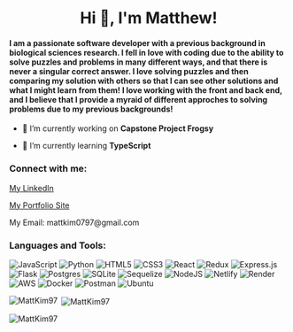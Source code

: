 <h1 align="center">Hi 👋, I'm Matthew!</h1>
<h4 align="left">I am a passionate software developer with a previous background in biological sciences research. I fell in love with coding due to the ability to solve puzzles and problems in many different ways, and that there is never a singular correct answer. I love solving puzzles and then comparing my solution with others so that I can see other solutions and what I might learn from them! I love working with the front and back end, and I believe that I provide a myraid of different approches to solving problems due to my previous backgrounds!</h3>

- 🔭 I’m currently working on **Capstone Project Frogsy**

- 🌱 I’m currently learning **TypeScript**

<h3 align="left">Connect with me:</h3>
<p align="left">
<a href="https://www.linkedin.com/in/matthew-kim-9ba86a15a/">My LinkedIn</a>
</p>
<p align="left">
 <a href="https://mattkim97.github.io/index.html">My Portfolio Site</a>
</p>
 <p>My Email: mattkim0797@gmail.com
 </p>
</p>

<h3 align="left">Languages and Tools:</h3>

<p alight = "left">

![JavaScript](https://img.shields.io/badge/javascript-%23323330.svg?style=for-the-badge&logo=javascript&logoColor=%23F7DF1E)
![Python](https://img.shields.io/badge/python-3670A0?style=for-the-badge&logo=python&logoColor=ffdd54)
![HTML5](https://img.shields.io/badge/html5-%23E34F26.svg?style=for-the-badge&logo=html5&logoColor=white)
![CSS3](https://img.shields.io/badge/css3-%231572B6.svg?style=for-the-badge&logo=css3&logoColor=white)
![React](https://img.shields.io/badge/react-%2320232a.svg?style=for-the-badge&logo=react&logoColor=%2361DAFB)
![Redux](https://img.shields.io/badge/redux-%23593d88.svg?style=for-the-badge&logo=redux&logoColor=white)
![Express.js](https://img.shields.io/badge/express.js-%23404d59.svg?style=for-the-badge&logo=express&logoColor=%2361DAFB)
![Flask](https://img.shields.io/badge/flask-%23000.svg?style=for-the-badge&logo=flask&logoColor=white)
![Postgres](https://img.shields.io/badge/postgres-%23316192.svg?style=for-the-badge&logo=postgresql&logoColor=white)
![SQLite](https://img.shields.io/badge/sqlite-%2307405e.svg?style=for-the-badge&logo=sqlite&logoColor=white)
![Sequelize](https://img.shields.io/badge/Sequelize-52B0E7?style=for-the-badge&logo=Sequelize&logoColor=white)
![NodeJS](https://img.shields.io/badge/node.js-6DA55F?style=for-the-badge&logo=node.js&logoColor=white)
![Netlify](https://img.shields.io/badge/netlify-%23000000.svg?style=for-the-badge&logo=netlify&logoColor=#00C7B7)
![Render](https://img.shields.io/badge/Render-%46E3B7.svg?style=for-the-badge&logo=render&logoColor=white)
![AWS](https://img.shields.io/badge/AWS-%23FF9900.svg?style=for-the-badge&logo=amazon-aws&logoColor=white)
![Docker](https://img.shields.io/badge/docker-%230db7ed.svg?style=for-the-badge&logo=docker&logoColor=white)
![Postman](https://img.shields.io/badge/Postman-FF6C37?style=for-the-badge&logo=postman&logoColor=white)
![Ubuntu](https://img.shields.io/badge/Ubuntu-E95420?style=for-the-badge&logo=ubuntu&logoColor=white)
 </p>


<p><img align="left" src="https://github-readme-stats.vercel.app/api/top-langs?username=MattKim97&show_icons=true&locale=en&layout=compact" alt="MattKim97" /></p>

<p>&nbsp;<img align="center" src="https://github-readme-stats.vercel.app/api?username=MattKim97&show_icons=true&locale=en" alt="MattKim97" /></p>

<p><img align="center" src="https://github-readme-streak-stats.herokuapp.com/?user=MattKim97&" alt="MattKim97" /></p>
